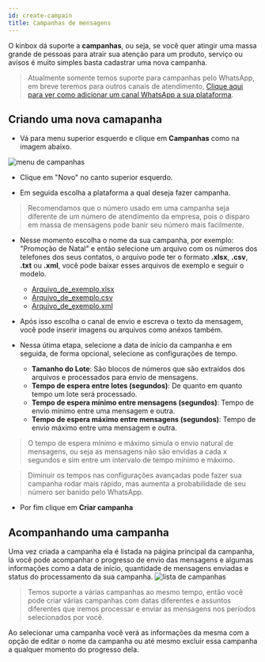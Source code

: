 ```yaml
---
id: create-campain
title: Campanhas de mensagens
---
```


O kinbox dá suporte a **campanhas**, ou seja, se você quer atingir uma massa grande de pessoas para atrair sua atenção para um produto, serviço ou avisos é muito simples basta cadastrar uma nova campanha.
> Atualmente somente temos suporte para campanhas pelo WhatsApp, em breve teremos para outros canais de atendimento, [Clique aqui para ver como adicionar um canal WhatsApp a sua plataforma](/docs/guides/add-channel-whatsapp).

## Criando uma nova camapanha
- Vá para menu superior esquerdo e clique em **Campanhas** como na imagem abaixo.

![menu de campanhas](../../img/campain/menu_campanha.png)

- Clique em "Novo" no canto superior esquerdo.

<!-- ![botão de novo](../../img/campain/btn_novo_campanha.png) -->

- Em seguida escolha a plataforma a qual deseja fazer campanha.

> Recomendamos que o número usado em uma campanha seja diferente de um número de atendimento da empresa, pois o disparo em massa de mensagens pode banir seu número mais facilmente.

- Nesse momento escolha o nome da sua campanha, por exemplo: "Promoção de Natal" e então selecione um arquivo com os números dos telefones dos seus contatos, o arquivo pode ter o formato **.xlsx**, **.csv**, **.txt** ou **.xml**, você pode baixar esses arquivos de exemplo e seguir o modelo.

    - [Arquivo_de_exemplo.xlsx](../../img/campain/contatos-test.xlsx)
    - [Arquivo_de_exemplo.csv](../../img/campain/contatos-test.csv)
    - [Arquivo_de_exemplo.xml](../../img/campain/contatos-test.csv)

- Após isso escolha o canal de envio e escreva o texto da mensagem, você pode inserir imagens ou arquivos como anéxos também.

- Nessa útima etapa, selecione a data de início da campanha e em seguida, de forma opcional, selecione as configurações de tempo.
    - **Tamanho do Lote**: São blocos de números que são extraídos dos arquivos e processados para envio de mensagens.
    - **Tempo de espera entre lotes (segundos)**: De quanto em quanto tempo um lote será processado.
    - **Tempo de espera mínimo entre mensagens (segundos)**: Tempo de envio mínimo entre uma mensagem e outra.
    - **Tempo de espera máximo entre mensagens (segundos)**: Tempo de envio máximo entre uma mensagem e outra.
>O tempo de espera mínimo e máximo simula o envio natural de mensagens, ou seja as mensagens não são envidas a cada x segundos e sim entre um intervalo de tempo mínimo e máximo.

>Diminuir os tempos nas configurações avançadas pode fazer sua campanha rodar mais rápido, mas aumenta a probabilidade de seu número ser banido pelo WhatsApp.

- Por fim clique em **Criar campanha**

## Acompanhando uma campanha

Uma vez criada a campanha ela é listada na página principal da campanha, lá você pode acompanhar o progresso de envio das mensagens e algumas informações como a data de início, quantidade de mensagens enviadas e status do processamento da sua campanha.
![lista de campanhas](../../img/campain/lista_campanha.png)
>Temos suporte a várias campanhas ao mesmo tempo, então você pode criar várias campanhas com datas diferentes e assuntos diferentes que iremos processar e enviar as mensagens nos períodos selecionados por você.

Ao selecionar uma campanha você verá as informações da mesma com a opção de editar o nome da campanha ou até mesmo excluir essa campanha a qualquer momento do progresso dela.